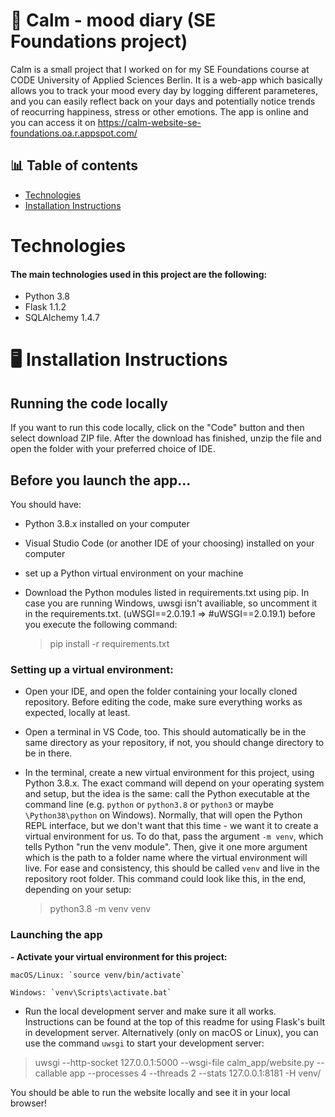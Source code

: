 # 🌠 Calm - mood diary (SE Foundations project)

Calm is a small project that I worked on for my SE Foundations course at CODE University of Applied Sciences Berlin. It is a web-app which basically allows you to track your mood every day by logging different parameteres, and you can easily reflect back on your days and potentially notice trends of reocurring happiness, stress or other emotions. The app is online and you can access it on https://calm-website-se-foundations.oa.r.appspot.com/

## 📊 Table of contents
* [Technologies](#technologies)
* [Installation Instructions](#installation-instructions)

# Technologies

#### The main technologies used in this project are the following:
- Python 3.8
- Flask 1.1.2
- SQLAlchemy 1.4.7


# 🖥 Installation Instructions

## Running the code locally
If you want to run this code locally, click on the "Code" button and then select download ZIP file. After the download has finished,
unzip the file and open the folder with your preferred choice of IDE.



## Before you launch the app... 
You should have:
- Python 3.8.x installed on your computer 
- Visual Studio Code (or another IDE of your choosing) installed on your computer 
- set up a Python virtual environment on your machine
- Download the Python modules listed in requirements.txt using pip. In case you are running Windows, uwsgi isn't availiable, so uncomment it in the requirements.txt. (uWSGI==2.0.19.1 => #uWSGI==2.0.19.1) before you execute the following command: 

    > pip install -r requirements.txt


### Setting up a virtual environment: 
- Open your IDE, and open the folder containing your locally cloned repository. Before editing the code, make sure everything works as expected, locally at least.  


- Open a terminal in VS Code, too. This should automatically be in the same directory as your repository, if not, you should change directory to be in there. 


- In the terminal, create a new virtual environment for this project, using Python 3.8.x. The exact command will depend on your operating system and setup, but the idea is the same: call the Python executable at the command line (e.g. `python` or `python3.8` or `python3` or maybe `\Python38\python` on Windows). Normally, that will open the Python REPL interface, but we don't want that this time - we want it to create a virtual environment for us. To do that, pass the argument `-m venv`, which tells Python "run the venv module". Then, give it one more argument which is the path to a folder name where the virtual environment will live. For ease and consistency, this should be called `venv` and live in the repository root folder. This command could look like this, in the end, depending on your setup:
    
    > python3.8 -m venv venv 


### Launching the app
**- Activate your virtual environment for this project:** 
   
    macOS/Linux: `source venv/bin/activate`

    Windows: `venv\Scripts\activate.bat`


- Run the local development server and make sure it all works. Instructions can be found at the top of this readme for using Flask's built in development server. Alternatively (only on macOS or Linux), you can use the command `uwsgi` to start your development server: 

> uwsgi --http-socket 127.0.0.1:5000 --wsgi-file calm_app/website.py --callable app --processes 4 --threads 2 --stats 127.0.0.1:8181 -H venv/

You should be able to run the website locally and see it in your local browser! 




